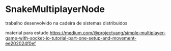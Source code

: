 # SnakeMultiplayerNode
trabalho desenvolvido na cadeira de sistemas distribuidos

material para estudo
https://medium.com/@projectyang/simple-multiplayer-game-with-socket-io-tutorial-part-one-setup-and-movement-ee202024f0ef
